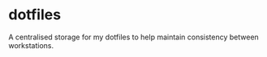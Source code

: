 # dotfiles
A centralised storage for my dotfiles to help maintain consistency between workstations.
